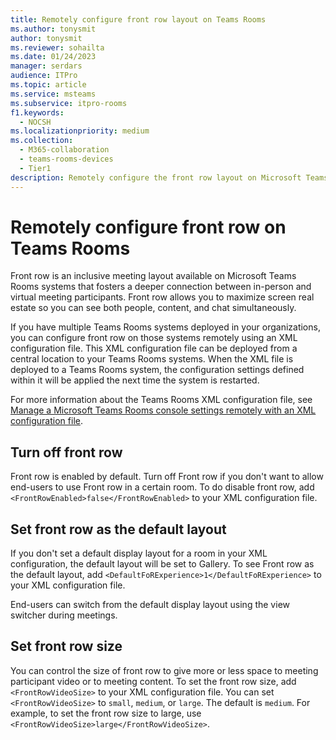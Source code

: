 ```yaml
---
title: Remotely configure front row layout on Teams Rooms
ms.author: tonysmit
author: tonysmit
ms.reviewer: sohailta
ms.date: 01/24/2023
manager: serdars
audience: ITPro
ms.topic: article
ms.service: msteams
ms.subservice: itpro-rooms
f1.keywords: 
  - NOCSH
ms.localizationpriority: medium
ms.collection: 
  - M365-collaboration
  - teams-rooms-devices
  - Tier1
description: Remotely configure the front row layout on Microsoft Teams Rooms systems.
---
```


# Remotely configure front row on Teams Rooms

Front row is an inclusive meeting layout available on Microsoft Teams Rooms systems that fosters a deeper connection between in-person and virtual meeting participants. Front row allows you to maximize screen real estate so you can see both people, content, and chat simultaneously.

If you have multiple Teams Rooms systems deployed in your organizations, you can configure front row on those systems remotely using an XML configuration file. This XML configuration file can be deployed from a central location to your Teams Rooms systems. When the XML file is deployed to a Teams Rooms system, the configuration settings defined within it will be applied the next time the system is restarted.

For more information about the Teams Rooms XML configuration file, see [Manage a Microsoft Teams Rooms console settings remotely with an XML configuration file](xml-config-file.md).

## Turn off front row

Front row is enabled by default. Turn off Front row if you don't want to allow end-users to use Front row in a certain room. To do disable front row, add `<FrontRowEnabled>false</FrontRowEnabled>` to your XML configuration file.

## Set front row as the default layout

If you don't set a default display layout for a room in your XML configuration, the default layout will be set to Gallery. To see Front row as the default layout, add `<DefaultFoRExperience>1</DefaultFoRExperience>` to your XML configuration file.

End-users can switch from the default display layout using the view switcher during meetings.

## Set front row size

You can control the size of front row to give more or less space to meeting participant video or to meeting content. To set the front row size, add `<FrontRowVideoSize>` to your XML configuration file. You can set `<FrontRowVideoSize>` to `small`, `medium`, or `large`. The default is `medium`. For example, to set the front row size to large, use `<FrontRowVideoSize>large</FrontRowVideoSize>`.
